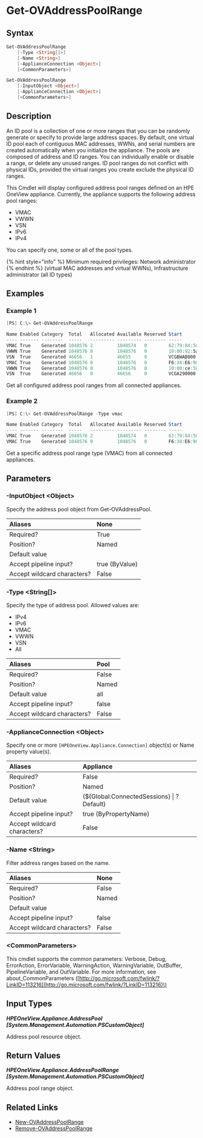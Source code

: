 ﻿---
description: Retrieve address pool range information.
---

# Get-OVAddressPoolRange

## Syntax

```powershell
Get-OVAddressPoolRange
    [-Type <String[]>]
    [-Name <String>]
    [-ApplianceConnection <Object>]
    [<CommonParameters>]
```

```powershell
Get-OVAddressPoolRange
    [-InputObject <Object>]
    [-ApplianceConnection <Object>]
    [<CommonParameters>]
```

## Description

An ID pool is a collection of one or more ranges that you can be randomly generate or specify to provide large address spaces. By default, one virtual ID pool each of contiguous MAC addresses, WWNs, and serial numbers are created automatically when you initialize the appliance. The pools are composed of address and ID ranges. You can individually enable or disable a range, or delete any unused ranges. ID pool ranges do not conflict with physical IDs, provided the virtual ranges you create exclude the physical ID ranges.

This Cmdlet will display configured address pool ranges defined on an HPE OneView appliance. Currently, the appliance supports the following address pool ranges:

* VMAC
* VWWN
* VSN
* IPv6
* IPv4

You can specify one, some or all of the pool types.

{% hint style="info" %}
Minimum required privileges: Network administrator 
{% endhint %}
(virtual MAC addresses and virtual WWNs), Infrastructure administrator (all ID types)
## Examples

###  Example 1 

```powershell
[PS] C:\> Get-OVAddressPoolRange

Name Enabled Category  Total   Allocated Available Reserved Start                   End
---- ------- --------  -----   --------- --------- -------- -----                   ---
VMAC True    Generated 1048576 2         1048574   0        62:79:84:50:00:00       62:79:84:5F:FF:FF
VWWN True    Generated 1048576 0         1048576   0        10:00:92:5a:1f:b0:00:00 10:00:92:5a:1f:bf:ff:ff
VSN  True    Generated 46656   1         46655     0        VCGBWAB000              VCGBWABZZZ
VMAC True    Generated 1048576 0         1048576   0        F6:38:E6:90:00:00       F6:38:E6:9F:FF:FF
VWWN True    Generated 1048576 0         1048576   0        10:00:ce:58:fa:50:00:00 10:00:ce:58:fa:5f:ff:ff
VSN  True    Generated 46656   0         46656     0        VCGA290000              VCGA290ZZZ
```

Get all configured address pool ranges from all connected appliances.

###  Example 2 

```powershell
[PS] C:\> Get-OVAddressPoolRange -Type vmac

Name Enabled Category  Total   Allocated Available Reserved Start             End
---- ------- --------  -----   --------- --------- -------- -----             ---
VMAC True    Generated 1048576 2         1048574   0        62:79:84:50:00:00 62:79:84:5F:FF:FF
VMAC True    Generated 1048576 0         1048576   0        F6:38:E6:90:00:00 F6:38:E6:9F:FF:FF
```

Get a specific address pool range type (VMAC) from all connected appliances.

## Parameters

### -InputObject &lt;Object&gt;

Specify the address pool object from Get-OVAddressPool.

| Aliases | None |
| :--- | :--- |
| Required? | True |
| Position? | Named |
| Default value |  |
| Accept pipeline input? | true (ByValue) |
| Accept wildcard characters? | False |

### -Type &lt;String[]&gt;

Specify the type of address pool.  Allowed values are:

* IPv4
* IPv6
* VMAC
* VWWN
* VSN
* All

| Aliases | Pool |
| :--- | :--- |
| Required? | False |
| Position? | Named |
| Default value | all |
| Accept pipeline input? | false |
| Accept wildcard characters? | False |

### -ApplianceConnection &lt;Object&gt;

Specify one or more `[HPEOneView.Appliance.Connection]` object(s) or Name property value(s).

| Aliases | Appliance |
| :--- | :--- |
| Required? | False |
| Position? | Named |
| Default value | (${Global:ConnectedSessions} &vert; ? Default) |
| Accept pipeline input? | true (ByPropertyName) |
| Accept wildcard characters? | False |

### -Name &lt;String&gt;

Filter address ranges based on the name.

| Aliases | None |
| :--- | :--- |
| Required? | False |
| Position? | Named |
| Default value |  |
| Accept pipeline input? | false |
| Accept wildcard characters? | False |

### &lt;CommonParameters&gt;

This cmdlet supports the common parameters: Verbose, Debug, ErrorAction, ErrorVariable, WarningAction, WarningVariable, OutBuffer, PipelineVariable, and OutVariable. For more information, see about\_CommonParameters \([http://go.microsoft.com/fwlink/?LinkID=113216](http://go.microsoft.com/fwlink/?LinkID=113216)\)

## Input Types

_**HPEOneView.Appliance.AddressPool [System.Management.Automation.PSCustomObject]**_

Address pool resource object.

## Return Values

_**HPEOneView.Appliance.AddressPoolRange [System.Management.Automation.PSCustomObject]**_

Address pool range object.

## Related Links

* [New-OVAddressPoolRange](new-ovaddresspoolrange.md)
* [Remove-OVAddressPoolRange](remove-ovaddresspoolrange.md)
